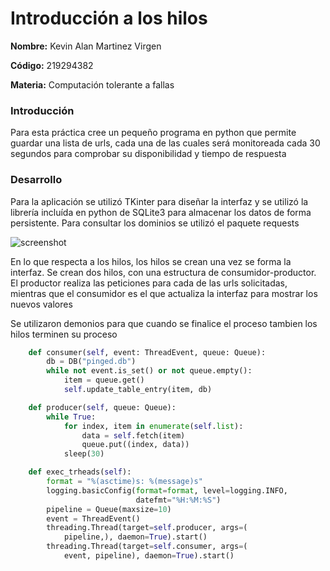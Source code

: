 # Introducción a los hilos

**Nombre:** Kevin Alan Martinez Virgen

**Código:** 219294382

**Materia:** Computación tolerante a fallas

### Introducción

Para esta práctica cree un pequeño programa en python que permite guardar una
lista de urls, cada una de las cuales será monitoreada cada 30 segundos para
comprobar su disponibilidad y tiempo de respuesta

### Desarrollo

Para la aplicación se utilizó TKinter para diseñar la interfaz y se utilizó la
librería incluída en python de SQLite3 para almacenar los datos de forma
persistente. Para consultar los dominios se utilizó el paquete requests

![screenshot](https://i.ibb.co/nfZKmDs/Screen-Shot-2023-03-03-at-10-47-32.png)

En lo que respecta a los hilos, los hilos se crean una vez se forma la interfaz.
Se crean dos hilos, con una estructura de consumidor-productor. El productor
realiza las peticiones para cada de las urls solicitadas, mientras que el
consumidor es el que actualiza la interfaz para mostrar los nuevos valores

Se utilizaron demonios para que cuando se finalice el proceso tambien los
hilos terminen su proceso

```py
    def consumer(self, event: ThreadEvent, queue: Queue):
        db = DB("pinged.db")
        while not event.is_set() or not queue.empty():
            item = queue.get()
            self.update_table_entry(item, db)

    def producer(self, queue: Queue):
        while True:
            for index, item in enumerate(self.list):
                data = self.fetch(item)
                queue.put((index, data))
            sleep(30)

    def exec_trheads(self):
        format = "%(asctime)s: %(message)s"
        logging.basicConfig(format=format, level=logging.INFO,
                            datefmt="%H:%M:%S")
        pipeline = Queue(maxsize=10)
        event = ThreadEvent()
        threading.Thread(target=self.producer, args=(
            pipeline,), daemon=True).start()
        threading.Thread(target=self.consumer, args=(
            event, pipeline), daemon=True).start()
```
